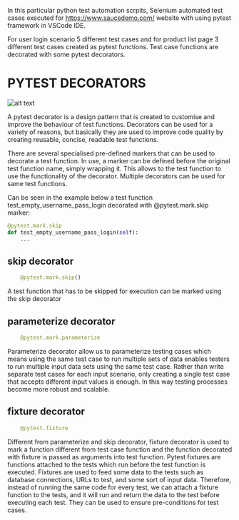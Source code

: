 
In this particular python test automation scrpits, Selenium automated test cases executed for https://www.saucedemo.com/ website with using pytest framework in VSCode IDE.

For user login scenario 5 different test cases and for product list page 3 different test cases created as pytest functions.
Test case functions are decorated with some pytest decorators. 

# PYTEST DECORATORS

![alt text](https://github.com/[KubraIsik]/[tobeto-test-assignments]/blob/[selenium_python_2]/image.jpg?raw=true)

A pytest decorator is a design pattern that is created to customise and improve the behaviour of test functions. 
Decorators can be used for a variety of reasons, but basically they are used to improve code quality by creating reusable, concise, readable test functions.

There are several specialised pre-defined markers that can be used to decorate a test function. In use, a marker can be defined before the original test function name, simply wrapping it. This allows to the test function to use the functionality of the decorator. Multiple decorators can be used for same test functions.

Can be seen in the example below a test function test_empty_username_pass_login decorated with @pytest.mark.skip marker:
```python 
@pytest.mark.skip
def test_empty_username_pass_login(self):
    ...
```

## skip decorator
```python 
    @pytest.mark.skip()
```
A test function that has to be skipped for execution can be marked using the skip decorator

## parameterize decorator
```python 
    @pytest.mark.parameterize
```
Parameterize decorator allow us to parameterize testing cases which means using the same test case to run multiple sets of data
enables testers to run multiple input data sets using the same test case. Rather than write separate test cases for each input scenario, 
only creating a single test case that accepts different input values is enough. In this way testing processes become more robust and scalable.

## fixture decorator
```python 
    @pytest.fixture
```
Different from parameterize and skip decorator, fixture decorator is used to mark a function different from test case function and the function decorated with fixture is passed as arguments into test function. 
Pytest fixtures are functions attached to the tests which run before the test function is executed. Fixtures are used to feed some data to the tests such as database connections, URLs to test, and some sort of input data. Therefore, instead of running the same code for every test, we can attach a fixture function to the tests, and it will run and return the data to the test before executing each test. They can be used to ensure pre-conditions for test cases.
